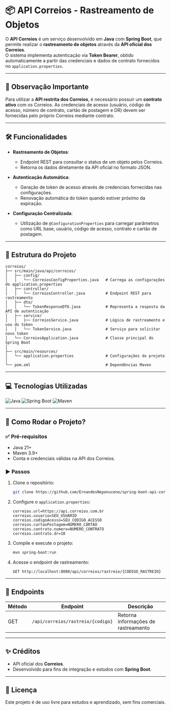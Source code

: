 # 📦 API Correios - Rastreamento de Objetos

O **API Correios** é um serviço desenvolvido em **Java** com **Spring Boot**, que permite realizar o **rastreamento de objetos** através da **API oficial dos Correios**.  
O sistema implementa autenticação via **Token Bearer**, obtido automaticamente a partir das credenciais e dados de contrato fornecidos no `application.properties`.

---


## 📢 Observação Importante

Para utilizar a **API restrita dos Correios**, é necessário possuir um **contrato ativo** com os Correios. As credenciais de acesso (usuário, código de acesso, número de contrato, cartão de postagem e DR) devem ser fornecidas pelo próprio Correios mediante contrato.

---

## 🛠️ Funcionalidades

- **Rastreamento de Objetos**:
    - Endpoint REST para consultar o status de um objeto pelos Correios.
    - Retorna os dados diretamente da API oficial no formato JSON.

- **Autenticação Automática**:
    - Geração de token de acesso através de credenciais fornecidas nas configurações.
    - Renovação automática do token quando estiver próximo da expiração.

- **Configuração Centralizada**:
    - Utilização de `@ConfigurationProperties` para carregar parâmetros como URL base, usuário, código de acesso, contrato e cartão de postagem.

---

## 📁 Estrutura do Projeto

```plaintext
correios/
├── src/main/java/api/correios/
│   ├── config/
│   │   └── CorreiosConfigProperties.java   # Carrega as configurações do application.properties
│   ├── controller/
│   │   └── CorreiosController.java         # Endpoint REST para rastreamento
│   ├── dto/
│   │   └── TokenResponseDTO.java           # Representa a resposta da API de autenticação
│   ├── service/
│   │   ├── CorreiosService.java            # Lógica de rastreamento e uso do token
│   │   └── TokenService.java               # Serviço para solicitar novo token
│   └── CorreiosApplication.java            # Classe principal do Spring Boot
│
├── src/main/resources/
│   └── application.properties              # Configurações do projeto
│
└── pom.xml                                 # Dependências Maven
```

---

## 💻 Tecnologias Utilizadas

<div style="display: inline_block">
  <img alt="Java" src="https://img.shields.io/badge/Java-21-007396?style=for-the-badge&logo=java&logoColor=white">
  <img alt="Spring Boot" src="https://img.shields.io/badge/Spring_Boot-3.x-6DB33F?style=for-the-badge&logo=springboot&logoColor=white">
  <img alt="Maven" src="https://img.shields.io/badge/Maven-3.x-C71A36?style=for-the-badge&logo=apachemaven&logoColor=white">
</div>

---

## 🚀 Como Rodar o Projeto?

### ✅ Pré-requisitos
- Java 21+
- Maven 3.9+
- Conta e credenciais válidas na API dos Correios.

### ▶️ Passos
1. Clone o repositório:
   ```bash
   git clone https://github.com/ErnandesNeponuceno/spring-boot-api-correios.git
   ```

2. Configure o `application.properties`:
   ```properties
   correios.url=https://api.correios.com.br
   correios.usuario=SEU_USUARIO
   correios.codigoAcesso=SEU_CODIGO_ACESSO
   correios.cartaoPostagem=NUMERO_CARTAO
   correios.contrato.numero=NUMERO_CONTRATO
   correios.contrato.dr=10
   ```

3. Compile e execute o projeto:
   ```bash
   mvn spring-boot:run
   ```

4. Acesse o endpoint de rastreamento:
   ```
   GET http://localhost:8080/api/correios/rastreio/{CODIGO_RASTREIO}
   ```

---

## 📌 Endpoints

| Método | Endpoint                              | Descrição                                |
|--------|---------------------------------------|------------------------------------------|
| GET    | `/api/correios/rastreio/{codigo}`     | Retorna informações de rastreamento      |

---

## ✨ Créditos

- API oficial dos **Correios**.
- Desenvolvido para fins de integração e estudos com **Spring Boot**.

---

## 📜 Licença

Este projeto é de uso livre para estudos e aprendizado, sem fins comerciais.
